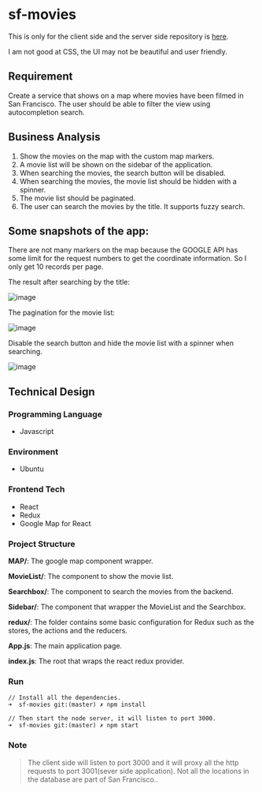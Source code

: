 # sf-movies
This is only for the client side and the server side repository is [here](https://github.com/zestxjest/sf-movies-server).

I am not good at CSS, the UI may not be beautiful and user friendly.

## Requirement
Create a service that shows on a map where movies have been filmed in San Francisco. The
user should be able to filter the view using autocompletion search.

## Business Analysis
1. Show the movies on the map with the custom map markers.
2. A movie list will be shown on the sidebar of the application.
3. When searching the movies, the search button will be disabled.
4. When searching the movies, the movie list should be hidden with a spinner.
5. The movie list should be paginated.
6. The user can search the movies by the title. It supports fuzzy search.

## Some snapshots of the app:
There are not many markers on the map because the GOOGLE API has some limit for the request numbers to get the coordinate information. So I only get 10 records per page.

The result after searching by the title:

![image](https://github.com/zestxjest/sf-movies/blob/master/snapshots/SearchByTitle.jpg?raw=true)

The pagination for the movie list:

![image](https://github.com/zestxjest/sf-movies/blob/master/snapshots/Pagination.jpg?raw=true)

Disable the search button and hide the movie list with a spinner when searching.

![image](https://github.com/zestxjest/sf-movies/blob/master/snapshots/WhenSearching.jpg?raw=true)

## Technical Design
### Programming Language
* Javascript

### Environment
* Ubuntu

### Frontend Tech 
* React
* Redux
* Google Map for React

### Project Structure
**MAP/**: The google map component wrapper.

**MovieList/**: The component to show the movie list.

**Searchbox/**: The component to search the movies from the backend.

**Sidebar/**: The component that wrapper the MovieList and the Searchbox.

**redux/**: The folder contains some basic configuration for Redux such as the stores, the actions and the reducers.

**App.js**: The main application page.

**index.js**: The root that wraps the react redux provider.

### Run
```
// Install all the dependencies.
➜  sf-movies git:(master) ✗ npm install

// Then start the node server, it will listen to port 3000.
➜  sf-movies git:(master) ✗ npm start
```

### Note
> The client side will listen to port 3000 and it will proxy all the http requests to port 3001(sever side application).
> Not all the locations in the database are part of San Francisco..
